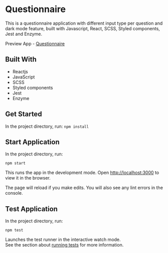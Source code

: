 # Questionnaire

This is a questionnaire application with different input type per question and dark mode feature, built with Javascript, React, SCSS, Styled components, Jest and Enzyme.

Preview App - [Questionnaire](https://questionnaire-app-123.netlify.app/)

## Built With

- Reactjs
- JavaScript
- SCSS
- Styled components
- Jest
- Enzyme

## Get Started

In the project directory, run:
`npm install`

## Start Application

In the project directory, run:

`npm start`

This runs the app in the development mode.
Open [http://localhost:3000](http://localhost:3000) to view it in the browser.

The page will reload if you make edits.
You will also see any lint errors in the console.

## Test Application

In the project directory, run:

`npm test`

Launches the test runner in the interactive watch mode.\
See the section about [running tests](https://facebook.github.io/create-react-app/docs/running-tests) for more information.
